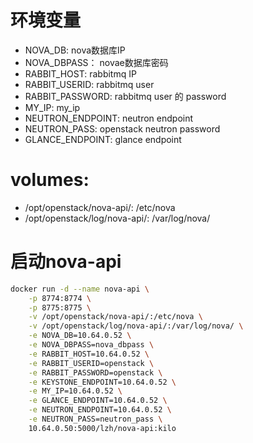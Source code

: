 # 环境变量
- NOVA_DB: nova数据库IP
- NOVA_DBPASS： novae数据库密码
- RABBIT_HOST: rabbitmq IP
- RABBIT_USERID: rabbitmq user
- RABBIT_PASSWORD: rabbitmq user 的 password
- MY_IP: my_ip
- NEUTRON_ENDPOINT: neutron endpoint
- NEUTRON_PASS: openstack neutron password
- GLANCE_ENDPOINT: glance endpoint

# volumes:
- /opt/openstack/nova-api/: /etc/nova
- /opt/openstack/log/nova-api/: /var/log/nova/

# 启动nova-api
```bash
docker run -d --name nova-api \
    -p 8774:8774 \
    -p 8775:8775 \
    -v /opt/openstack/nova-api/:/etc/nova \
    -v /opt/openstack/log/nova-api/:/var/log/nova/ \
    -e NOVA_DB=10.64.0.52 \
    -e NOVA_DBPASS=nova_dbpass \
    -e RABBIT_HOST=10.64.0.52 \
    -e RABBIT_USERID=openstack \
    -e RABBIT_PASSWORD=openstack \
    -e KEYSTONE_ENDPOINT=10.64.0.52 \
    -e MY_IP=10.64.0.52 \
    -e GLANCE_ENDPOINT=10.64.0.52 \
    -e NEUTRON_ENDPOINT=10.64.0.52 \
    -e NEUTRON_PASS=neutron_pass \
    10.64.0.50:5000/lzh/nova-api:kilo
```